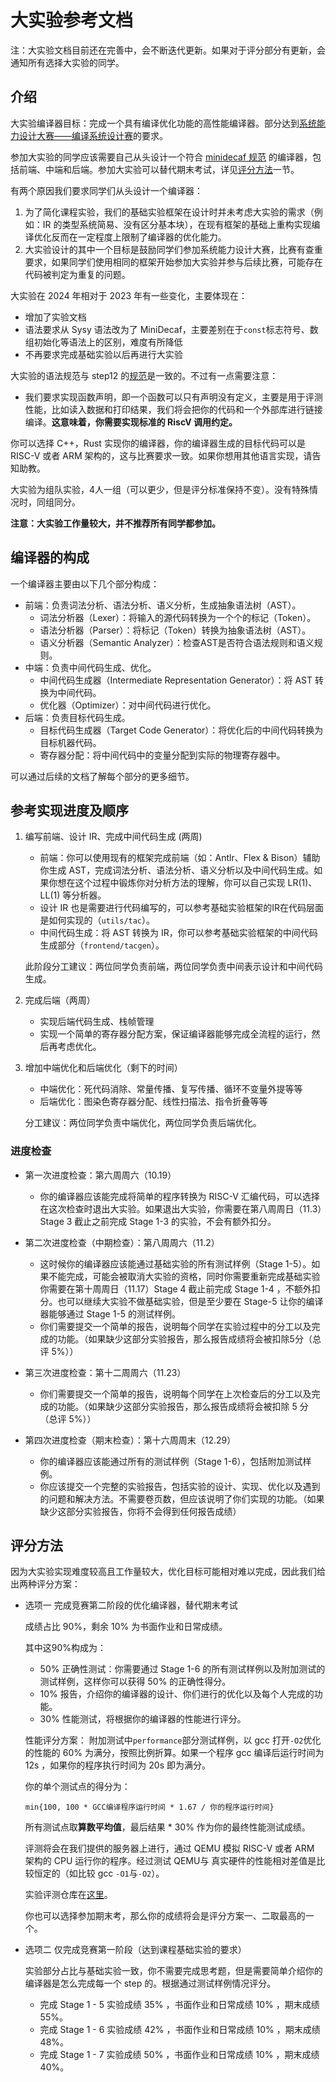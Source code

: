# 大实验参考文档

注：大实验文档目前还在完善中，会不断迭代更新。如果对于评分部分有更新，会通知所有选择大实验的同学。

## 介绍

大实验编译器目标：完成一个具有编译优化功能的高性能编译器。部分达到[系统能力设计大赛——编译系统设计赛](https://compiler.educg.net/#/index?TYPE=COM)的要求。

参加大实验的同学应该需要自己从头设计一个符合 [minidecaf 规范](../step12/spec.md) 的编译器，包括前端、中端和后端。参加大实验可以替代期末考试，详见[评分方法](#评分方法)一节。

有两个原因我们要求同学们从头设计一个编译器：
1. 为了简化课程实验，我们的基础实验框架在设计时并未考虑大实验的需求（例如：IR 的类型系统简易、没有区分基本块），在现有框架的基础上重构实现编译优化反而在一定程度上限制了编译器的优化能力。
2. 大实验设计的其中一个目标是鼓励同学们参加系统能力设计大赛，比赛有查重要求，如果同学们使用相同的框架开始参加大实验并参与后续比赛，可能存在代码被判定为重复的问题。

大实验在 2024 年相对于 2023 年有一些变化，主要体现在：
- 增加了实验文档
- 语法要求从 Sysy 语法改为了 MiniDecaf，主要差别在于`const`标志符号、数组初始化等语法上的区别，难度有所降低
- 不再要求完成基础实验以后再进行大实验

大实验的语法规范与 step12 的[规范](../step12/spec.md)是一致的。不过有一点需要注意：
- 我们要求实现函数声明，即一个函数可以只有声明没有定义，主要是用于评测性能，比如读入数据和打印结果，我们将会把你的代码和一个外部库进行链接编译。**这意味着，你需要实现标准的 RiscV 调用约定。**

你可以选择 C++，Rust 实现你的编译器，你的编译器生成的目标代码可以是 RISC-V 或者 ARM 架构的，这与比赛要求一致。如果你想用其他语言实现，请告知助教。

大实验为组队实验，4人一组（可以更少，但是评分标准保持不变）。没有特殊情况时，同组同分。

**注意：大实验工作量较大，并不推荐所有同学都参加。**

## 编译器的构成

一个编译器主要由以下几个部分构成：
- 前端：负责词法分析、语法分析、语义分析，生成抽象语法树（AST）。
    - 词法分析器（Lexer）：将输入的源代码转换为一个个的标记（Token）。
    - 语法分析器（Parser）：将标记（Token）转换为抽象语法树（AST）。
    - 语义分析器（Semantic Analyzer）：检查AST是否符合语法规则和语义规则。
- 中端：负责中间代码生成、优化。
    - 中间代码生成器（Intermediate Representation Generator）：将 AST 转换为中间代码。
    - 优化器（Optimizer）：对中间代码进行优化。
- 后端：负责目标代码生成。
    - 目标代码生成器（Target Code Generator）：将优化后的中间代码转换为目标机器代码。
    - 寄存器分配：将中间代码中的变量分配到实际的物理寄存器中。

可以通过后续的文档了解每个部分的更多细节。

## 参考实现进度及顺序

1. 编写前端、设计 IR、完成中间代码生成 (两周)
    - 前端：你可以使用现有的框架完成前端（如：Antlr、Flex & Bison）辅助你生成 AST，完成词法分析、语法分析、语义分析以及中间代码生成。如果你想在这个过程中锻炼你对分析方法的理解，你可以自己实现 LR(1)、LL(1) 等分析器。
    - 设计 IR 也是需要进行代码编写的，可以参考基础实验框架的IR在代码层面是如何实现的（`utils/tac`）。
    - 中间代码生成：将 AST 转换为 IR，你可以参考基础实验框架的中间代码生成部分（`frontend/tacgen`）。

    此阶段分工建议：两位同学负责前端，两位同学负责中间表示设计和中间代码生成。

2. 完成后端（两周）
    - 实现后端代码生成、栈帧管理
    - 实现一个简单的寄存器分配方案，保证编译器能够完成全流程的运行，然后再考虑优化。

3. 增加中端优化和后端优化（剩下的时间）
    - 中端优化：死代码消除、常量传播、复写传播、循环不变量外提等等
    - 后端优化：图染色寄存器分配、线性扫描法、指令折叠等等

    分工建议：两位同学负责中端优化，两位同学负责后端优化。

### 进度检查
- 第一次进度检查：第六周周六（10.19）
    - 你的编译器应该能完成将简单的程序转换为 RISC-V 汇编代码，可以选择在这次检查时退出大实验。如果退出大实验，你需要在第八周周日（11.3）Stage 3 截止之前完成 Stage 1-3 的实验，不会有额外扣分。

- 第二次进度检查（中期检查）：第八周周六（11.2）
    - 这时候你的编译器应该能通过基础实验的所有测试样例（Stage 1-5）。如果不能完成，可能会被取消大实验的资格，同时你需要重新完成基础实验你需要在第十周周日（11.17）Stage 4 截止前完成 Stage 1-4 ，不额外扣分。也可以继续大实验不做基础实验，但是至少要在 Stage-5 让你的编译器能够通过 Stage 1-5 的测试样例。
    - 你们需要提交一个简单的报告，说明每个同学在实验过程中的分工以及完成的功能。（如果缺少这部分实验报告，那么报告成绩将会被扣除5分（总评 5%））

- 第三次进度检查：第十二周周六（11.23）
    - 你们需要提交一个简单的报告，说明每个同学在上次检查后的分工以及完成的功能。（如果缺少这部分实验报告，那么报告成绩将会被扣除 5 分（总评 5%））

- 第四次进度检查（期末检查）：第十六周周末（12.29）
    - 你的编译器应该能通过所有的测试样例（Stage 1-6），包括附加测试样例。
    - 你应该提交一个完整的实验报告，包括实验的设计、实现、优化以及遇到的问题和解决方法。不需要卷页数，但应该说明了你们实现的功能。（如果缺少这部分实验报告，你将不会得到任何报告成绩）

## 评分方法

因为大实验实现难度较高且工作量较大，优化目标可能相对难以完成，因此我们给出两种评分方案：

- 选项一 完成竞赛第二阶段的优化编译器，替代期末考试
    
    成绩占比 90%，剩余 10% 为书面作业和日常成绩。
    
    其中这90%构成为：
    - 50% 正确性测试：你需要通过 Stage 1-6 的所有测试样例以及附加测试的测试样例，这样你可以获得 50% 的正确性得分。
    - 10% 报告，介绍你的编译器的设计、你们进行的优化以及每个人完成的功能。
    - 30% 性能测试，将根据你的编译器的性能进行评分。

    性能评分方案：
    附加测试中`performance`部分测试样例，以 gcc 打开`-O2`优化的性能的 60% 为满分，按照比例折算。如果一个程序 gcc 编译后运行时间为 12s ，如果你的程序执行时间为 20s 即为满分。

    你的单个测试点的得分为：
    ```
    min{100, 100 * GCC编译程序运行时间 * 1.67 / 你的程序运行时间}
    ```
    所有测试点取**算数平均值**，最后结果 * 30% 作为你的最终性能测试成绩。

    评测将会在我们提供的服务器上进行，通过 QEMU 模拟 RISC-V 或者 ARM 架构的 CPU 运行你的程序。经过测试 QEMU与 真实硬件的性能相对差值是比较恒定的（如比较 gcc `-O1`与`-O2`）。

    实验评测仓库在[这里](https://github.com/decaf-lang/minidecaf-additional-test)。

    你也可以选择参加期末考，那么你的成绩将会是评分方案一、二取最高的一个。

- 选项二 仅完成竞赛第一阶段（达到课程基础实验的要求）

    实验部分占比与基础实验一致，你不需要完成思考题，但是需要简单介绍你的编译器是怎么完成每一个 step 的。根据通过测试样例情况评分。

    - 完成 Stage 1 - 5 实验成绩 35% ，书面作业和日常成绩 10% ，期末成绩 55%。
    - 完成 Stage 1 - 6 实验成绩 42% ，书面作业和日常成绩 10% ，期末成绩 48%。
    - 完成 Stage 1 - 7 实验成绩 50% ，书面作业和日常成绩 10% ，期末成绩 40%。
